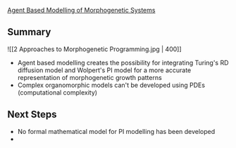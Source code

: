 
[Agent Based Modelling of Morphogenetic Systems](https://pmc.ncbi.nlm.nih.gov/articles/PMC6438454/) 
## Summary

![[2 Approaches to Morphogenetic Programming.jpg | 400]]

- Agent based modelling creates the possibility for integrating Turing's RD diffusion model and Wolpert's PI model for a more accurate representation of morphogenetic growth patterns
- Complex organomorphic models can't be developed using PDEs (computational complexity)

## Next Steps

- No formal mathematical model for PI modelling has been developed
- 